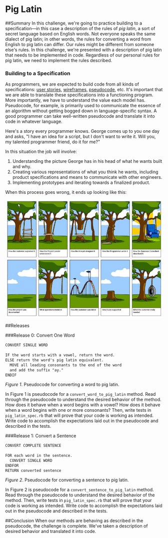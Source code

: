 # Pig Latin

##Summary
In this challenge, we're going to practice building to a specification—in this case a description of the rules of *pig latin*, a sort of secret language based on English words.  Not everyone speaks the same dialect of pig latin; in other words, the rules for converting a word from English to pig latin can differ.  Our rules might be different from someone else's rules.  In this challenge, we're presented with a description of pig latin that needs to be implemented in code.  Regardless of our personal rules for pig latin, we need to implement the rules described.

### Building to a Specification
As programmers, we are expected to build code from all kinds of specifications: [user stories](http://en.wikipedia.org/wiki/User_story), [wireframes](http://en.wikipedia.org/wiki/Website_wireframe), [pseudocode](http://en.wikipedia.org/wiki/Pseudocode), etc. It's important that we are able to translate these specifications into a functioning program.  More importantly, we have to understand the value each model has. Pseudocode, for example, is primarily used to communicate the essence of an algorithm without getting bogged down in language-specific syntax. A good programmer can take well-written pseudocode and translate it into code in whatever language.

Here's a story every programmer knows. George comes up to you one day and asks, "I have an idea for a script, but I don't want to write it. Will you, my talented programmer friend, do it for me?"

In this situation the job will involve:

1. Understanding the picture George has in his head of what he wants built and why.
2. Creating various representations of what you think he wants, including product specifications and means to communicate with other engineers.
3. Implementing prototypes and iterating towards a finalized product.

When this process goes wrong, it ends up looking like this:

<img src="readme-assets/tree_comic.jpg" width="600">

##Releases

###Release 0: Convert One Word

```text
CONVERT SINGLE WORD

IF the word starts with a vowel, return the word.
ELSE return the word's pig latin equivalent.
  MOVE all leading consonants to the end of the word
  and add the suffix "ay."
ENDIF
```
*Figure 1*.  Pseudocode for converting a word to pig latin.


In Figure 1 is pseudocode for a `convert_word_to_pig_latin` method.  Read through the pseudocode to understand the desired behavior of the method.  How does it behave when a word begins with a vowel?  How does it behave when a word begins with one or more consonants?  Then, write tests in `pig_latin_spec.rb` that will prove that your code is working as intended.  Write code to accomplish the expectations laid out in the pseudocode and described in the tests.

###Release 1: Convert a Sentence

```text
CONVERT COMPLETE SENTENCE

FOR each word in the sentence.
  CONVERT SINGLE WORD
ENDFOR
RETURN converted sentence
```
*Figure 2*.  Pseudocode for converting a sentence to pig latin.


In Figure 2 is pseudocode for a `convert_sentence_to_pig_latin` method.  Read through the pseudocode to understand the desired behavior of the method.  Then, write tests in `pig_latin_spec.rb` that will prove that your code is working as intended.  Write code to accomplish the expectations laid out in the pseudocode and described in the tests.


##Conclusion
When our methods are behaving as described in the pseudocode, the challenge is complete.  We've taken a description of desired behavior and translated it into code.
